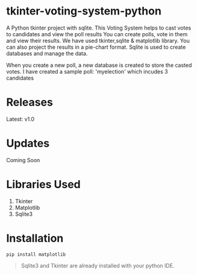 # tkinter-voting-system-python
A Python tkinter project with sqlite. This Voting System helps to cast votes to candidates and view the poll results
You can create polls, vote in them and view their results. We have used tkinter,sqlite & matplotlib library. You can also project the results in a pie-chart format.
Sqlite is used to create databases and manage the data.

When you create a new poll, a new database is created to store the casted votes.
I have created a sample poll: 'myelection' which incudes 3 candidates

# Releases
Latest: v1.0

# Updates
Coming Soon

# Libraries Used
1. Tkinter
2. Matplotlib
3. Sqlite3

# Installation
```
pip install matplotlib
```
>Sqlite3 and Tkinter are already installed with your python IDE.
